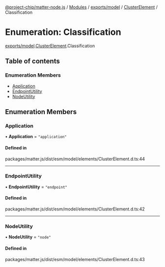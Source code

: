 [@project-chip/matter-node.js](../README.md) / [Modules](../modules.md) / [exports/model](../modules/exports_model.md) / [ClusterElement](../modules/exports_model.ClusterElement.md) / Classification

# Enumeration: Classification

[exports/model](../modules/exports_model.md).[ClusterElement](../modules/exports_model.ClusterElement.md).Classification

## Table of contents

### Enumeration Members

- [Application](exports_model.ClusterElement.Classification.md#application)
- [EndpointUtility](exports_model.ClusterElement.Classification.md#endpointutility)
- [NodeUtility](exports_model.ClusterElement.Classification.md#nodeutility)

## Enumeration Members

### Application

• **Application** = ``"application"``

#### Defined in

packages/matter.js/dist/esm/model/elements/ClusterElement.d.ts:44

___

### EndpointUtility

• **EndpointUtility** = ``"endpoint"``

#### Defined in

packages/matter.js/dist/esm/model/elements/ClusterElement.d.ts:42

___

### NodeUtility

• **NodeUtility** = ``"node"``

#### Defined in

packages/matter.js/dist/esm/model/elements/ClusterElement.d.ts:43
